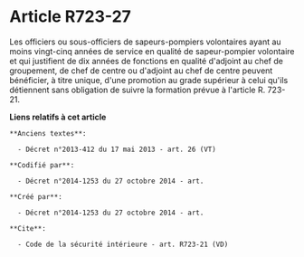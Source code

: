 # Article R723-27

Les officiers ou sous-officiers de sapeurs-pompiers volontaires ayant au moins vingt-cinq années de service en qualité de
sapeur-pompier volontaire et qui justifient de dix années de fonctions en qualité d'adjoint au chef de groupement, de chef de
centre ou d'adjoint au chef de centre peuvent bénéficier, à titre unique, d'une promotion au grade supérieur à celui qu'ils
détiennent sans obligation de suivre la formation prévue à l'article R. 723-21.

**Liens relatifs à cet article**

	**Anciens textes**:

	  - Décret n°2013-412 du 17 mai 2013 - art. 26 (VT)

	**Codifié par**:

	  - Décret n°2014-1253 du 27 octobre 2014 - art.

	**Créé par**:

	  - Décret n°2014-1253 du 27 octobre 2014 - art.

	**Cite**:

	  - Code de la sécurité intérieure - art. R723-21 (VD)
